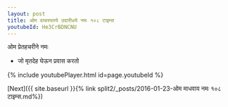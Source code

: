 ```yaml
---
layout: post
title: ओम वाचस्पतये उदारीधये नमः १०८ टाइम्स
youtubeId: He3CrBDNCNU
---
```

 
 
 ओम प्रेतहचरीने नमः  
 
 -  जो मृतदेह घेऊन प्रवास करतो 
 
  
 
  
 
 
 
 
 
 


{% include youtubePlayer.html id=page.youtubeId %}
 
[Next]({{ site.baseurl }}{% link  split2/_posts/2016-01-23-ओम माधवाय नमः १०८ टाइम्स.md%})
 

